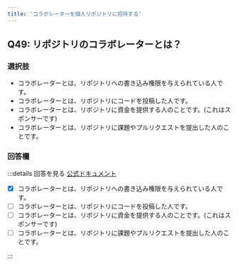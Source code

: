 ```yaml
---
title: 'コラボレーターを個人リポジトリに招待する'
---
```


## Q49: リポジトリのコラボレーターとは？

### 選択肢

- コラボレーターとは、リポジトリへの書き込み権限を与えられている人です。
- コラボレーターとは、リポジトリにコードを投稿した人です。
- コラボレーターとは、リポジトリに資金を提供する人のことです。(これはスポンサーです)
- コラボレーターとは、リポジトリに課題やプルリクエストを提出した人のことです。

### 回答欄

:::details 回答を見る
[公式ドキュメント](https://docs.github.com/ja/account-and-profile/setting-up-and-managing-your-personal-account-on-github/managing-access-to-your-personal-repositories/inviting-コラボレーター-to-a-personal-リポジトリ)

- [x] コラボレーターとは、リポジトリへの書き込み権限を与えられている人です。
- [ ] コラボレーターとは、リポジトリにコードを投稿した人です。
- [ ] コラボレーターとは、リポジトリに資金を提供する人のことです。(これはスポンサーです)
- [ ] コラボレーターとは、リポジトリに課題やプルリクエストを提出した人のことです。

:::
